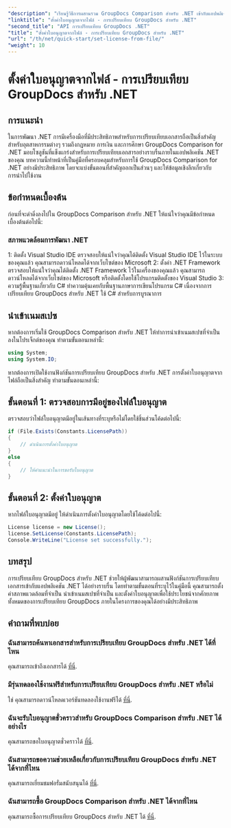 ```yaml
---
"description": "เรียนรู้วิธีการผสานรวม GroupDocs Comparison สำหรับ .NET เข้ากับแอปพลิเคชันของคุณอย่างราบรื่น ตั้งค่า นำเข้าเนมสเปซ และเปรียบเทียบเอกสารได้อย่างง่ายดาย"
"linktitle": "ตั้งค่าใบอนุญาตจากไฟล์ - การเปรียบเทียบ GroupDocs สำหรับ .NET"
"second_title": "API การเปรียบเทียบ GroupDocs .NET"
"title": "ตั้งค่าใบอนุญาตจากไฟล์ - การเปรียบเทียบ GroupDocs สำหรับ .NET"
"url": "/th/net/quick-start/set-license-from-file/"
"weight": 10
---
```


# ตั้งค่าใบอนุญาตจากไฟล์ - การเปรียบเทียบ GroupDocs สำหรับ .NET

## การแนะนำ
ในการพัฒนา .NET การมีเครื่องมือที่มีประสิทธิภาพสำหรับการเปรียบเทียบเอกสารถือเป็นสิ่งสำคัญสำหรับอุตสาหกรรมต่างๆ รวมถึงกฎหมาย การเงิน และการศึกษา GroupDocs Comparison for .NET มอบโซลูชันที่แข็งแกร่งสำหรับการเปรียบเทียบเอกสารอย่างราบรื่นภายในแอปพลิเคชัน .NET ของคุณ บทความนี้ทำหน้าที่เป็นคู่มือที่ครอบคลุมสำหรับการใช้ GroupDocs Comparison for .NET อย่างมีประสิทธิภาพ โดยจะแบ่งขั้นตอนที่สำคัญออกเป็นส่วนๆ และให้ข้อมูลเชิงลึกเกี่ยวกับการนำไปใช้งาน
## ข้อกำหนดเบื้องต้น
ก่อนที่จะดำดิ่งลงไปใน GroupDocs Comparison สำหรับ .NET ให้แน่ใจว่าคุณมีข้อกำหนดเบื้องต้นต่อไปนี้:
### สภาพแวดล้อมการพัฒนา .NET
1: ติดตั้ง Visual Studio IDE
ตรวจสอบให้แน่ใจว่าคุณได้ติดตั้ง Visual Studio IDE ไว้ในระบบของคุณแล้ว คุณสามารถดาวน์โหลดได้จากเว็บไซต์ของ Microsoft
2: ตั้งค่า .NET Framework
ตรวจสอบให้แน่ใจว่าคุณได้ติดตั้ง .NET Framework ไว้ในเครื่องของคุณแล้ว คุณสามารถดาวน์โหลดได้จากเว็บไซต์ของ Microsoft หรือติดตั้งโดยใช้โปรแกรมติดตั้งของ Visual Studio
3: ความรู้พื้นฐานเกี่ยวกับ C#
ทำความคุ้นเคยกับพื้นฐานภาษาการเขียนโปรแกรม C# เนื่องจากการเปรียบเทียบ GroupDocs สำหรับ .NET ใช้ C# สำหรับการบูรณาการ

## นำเข้าเนมสเปซ
หากต้องการเริ่มใช้ GroupDocs Comparison สำหรับ .NET ให้ทำการนำเข้าเนมสเปซที่จำเป็นลงในโปรเจ็กต์ของคุณ ทำตามขั้นตอนเหล่านี้:
```csharp
using System;
using System.IO;
```

หากต้องการเปิดใช้งานฟังก์ชันการเปรียบเทียบ GroupDocs สำหรับ .NET การตั้งค่าใบอนุญาตจากไฟล์ถือเป็นสิ่งสำคัญ ทำตามขั้นตอนเหล่านี้:
## ขั้นตอนที่ 1: ตรวจสอบการมีอยู่ของไฟล์ใบอนุญาต
ตรวจสอบว่าไฟล์ใบอนุญาตมีอยู่ในเส้นทางที่ระบุหรือไม่โดยใช้ชิ้นส่วนโค้ดต่อไปนี้:
```csharp
if (File.Exists(Constants.LicensePath))
{
    // ดำเนินการตั้งค่าใบอนุญาต
}
else
{
    // ให้คำแนะนำในการขอรับใบอนุญาต
}
```
## ขั้นตอนที่ 2: ตั้งค่าใบอนุญาต
หากไฟล์ใบอนุญาตมีอยู่ ให้ดำเนินการตั้งค่าใบอนุญาตโดยใช้โค้ดต่อไปนี้:
```csharp
License license = new License();
license.SetLicense(Constants.LicensePath);
Console.WriteLine("License set successfully.");
```

## บทสรุป
การเปรียบเทียบ GroupDocs สำหรับ .NET ช่วยให้ผู้พัฒนาสามารถผสานฟังก์ชันการเปรียบเทียบเอกสารเข้ากับแอปพลิเคชัน .NET ได้อย่างราบรื่น โดยทำตามขั้นตอนที่ระบุไว้ในคู่มือนี้ คุณสามารถตั้งค่าสภาพแวดล้อมที่จำเป็น นำเข้าเนมสเปซที่จำเป็น และตั้งค่าใบอนุญาตเพื่อใช้ประโยชน์จากศักยภาพทั้งหมดของการเปรียบเทียบ GroupDocs ภายในโครงการของคุณได้อย่างมีประสิทธิภาพ
## คำถามที่พบบ่อย
### ฉันสามารถค้นหาเอกสารสำหรับการเปรียบเทียบ GroupDocs สำหรับ .NET ได้ที่ไหน
คุณสามารถเข้าถึงเอกสารได้ [ที่นี่](https://tutorials-groupdocs.com/comparison/net/).
### มีรุ่นทดลองใช้งานฟรีสำหรับการเปรียบเทียบ GroupDocs สำหรับ .NET หรือไม่
ใช่ คุณสามารถดาวน์โหลดเวอร์ชันทดลองใช้งานฟรีได้ [ที่นี่](https://releases-groupdocs.com/).
### ฉันจะรับใบอนุญาตชั่วคราวสำหรับ GroupDocs Comparison สำหรับ .NET ได้อย่างไร
คุณสามารถขอใบอนุญาตชั่วคราวได้ [ที่นี่](https://purchase-groupdocs.com/temporary-license/).
### ฉันสามารถขอความช่วยเหลือเกี่ยวกับการเปรียบเทียบ GroupDocs สำหรับ .NET ได้จากที่ไหน
คุณสามารถเยี่ยมชมฟอรั่มสนับสนุนได้ [ที่นี่](https://forum-groupdocs.com/c/comparison/12).
### ฉันสามารถซื้อ GroupDocs Comparison สำหรับ .NET ได้จากที่ไหน
คุณสามารถซื้อการเปรียบเทียบ GroupDocs สำหรับ .NET ได้ [ที่นี่](https://purchase-groupdocs.com/buy).